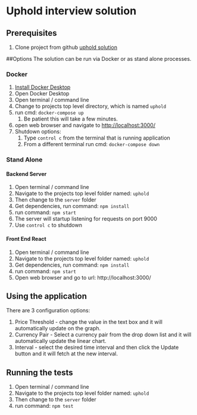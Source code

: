 # Uphold interview solution

## Prerequisites

1. Clone project from github [uphold solution](https://github.com/gibsong/uphold)


##Options
The solution can be run via Docker or as stand alone processes.

### Docker

1. [Install Docker Desktop](https://docs.docker.com/get-docker/)
2. Open Docker Desktop
3. Open terminal / command line
4. Change to projects top level directory, which is named `uphold` 
5. run cmd: `docker-compose up`
    1.  Be patient this will take a few minutes.
6. open web browser and navigate to [http://localhost:3000/](http://localhost:3000/)
7. Shutdown options:
    1. Type `control c` from the terminal that is running application
    2. From a different terminal run cmd: `docker-compose down`

### Stand Alone

#### Backend Server
   
1. Open terminal / command line 
2. Navigate to the projects top level folder named: `uphold`
3. Then change to the `server` folder
4. Get dependencies, run command: `npm install`
5. run command: `npm start`
6. The server will startup listening for requests on port 9000
7. Use `control c` to shutdown

#### Front End React
    
1. Open terminal / command line 
2. Navigate to the projects top level folder named: `uphold`
3. Get dependencies, run command: `npm install`
4. run command: `npm start`
5. Open web browser and go to url: http://localhost:3000/

## Using the application

There are 3 configuration options:
1. Price Threshold - change the value in the text box and it will automatically update on the graph.
2. Currency Pair - Select a currency pair from the drop down list and it will automatically update the linear chart.
3. Interval - select the desired time interval and then click the Update button and it will fetch at the new interval.

## Running the tests

1. Open terminal / command line 
2. Navigate to the projects top level folder named: `uphold`
3. Then change to the `server` folder
4. run command: `npm test`
